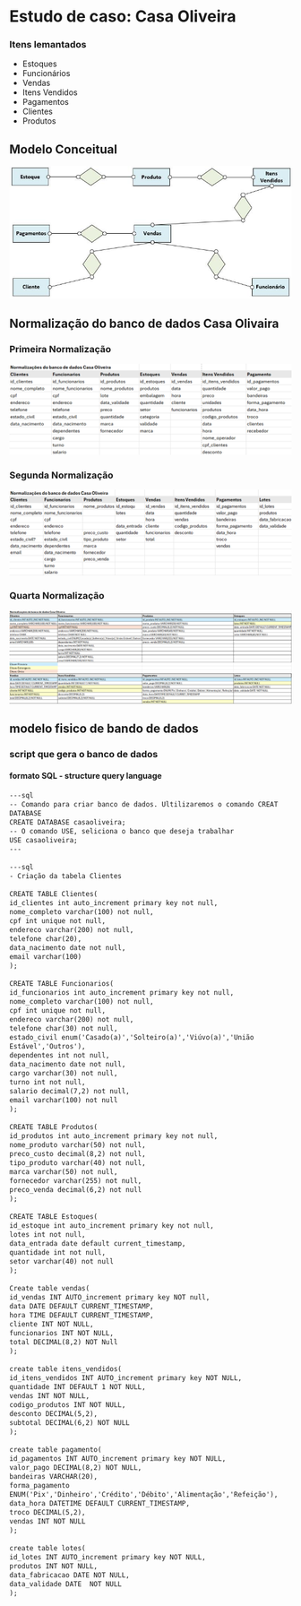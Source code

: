 # Estudo de caso: Casa Oliveira
 
 
### Itens lemantados
* Estoques
* Funcionários
* Vendas
* Itens Vendidos
* Pagamentos
* Clientes
* Produtos
 
## Modelo Conceitual
 
<img src="modeloconceitual.png">
 
## Normalização do banco de dados Casa Olivaira
 
### Primeira Normalização
<img src="primeira-normalizacao.png">
 
### Segunda Normalização
<img src="segunda-normalizacao.png">
 
### Quarta Normalização
 
<img src="quarta-normalizacao.png">

## modelo fisico de bando de dados 
### script que gera o banco de dados
#### formato SQL - structure query language

    ---sql
    -- Comando para criar banco de dados. Ultilizaremos o comando CREAT DATABASE
    CREATE DATABASE casaoliveira;
    -- O comando USE, seliciona o banco que deseja trabalhar
    USE casaoliveira;
    ---

    ---sql
    - Criação da tabela Clientes

    CREATE TABLE Clientes(
    id_clientes int auto_increment primary key not null,
    nome_completo varchar(100) not null,
    cpf int unique not null,
    endereco varchar(200) not null,
    telefone char(20),
    data_nacimento date not null,
    email varchar(100)
    );
 
    CREATE TABLE Funcionarios(
    id_funcionarios int auto_increment primary key not null,
    nome_completo varchar(100) not null,
    cpf int unique not null,
    endereco varchar(200) not null,
    telefone char(30) not null,
    estado_civil enum('Casado(a)','Solteiro(a)','Viúvo(a)','União Estável','Outros'),
    dependentes int not null,
    data_nacimento date not null,
    cargo varchar(30) not null,
    turno int not null,
    salario decimal(7,2) not null,
    email varchar(100) not null
    );
 
    CREATE TABLE Produtos(
    id_produtos int auto_increment primary key not null,
    nome_produto varchar(50) not null,
    preco_custo decimal(8,2) not null,
    tipo_produto varchar(40) not null,
    marca varchar(50) not null,
    fornecedor varchar(255) not null,
    preco_venda decimal(6,2) not null
    );
    
    CREATE TABLE Estoques(
    id_estoque int auto_increment primary key not null,
    lotes int not null,
    data_entrada date default current_timestamp,
    quantidade int not null,
    setor varchar(40) not null
    );
    
    Create table vendas(
    id_vendas INT AUTO_increment primary key NOT null,
    data DATE DEFAULT CURRENT_TIMESTAMP,
    hora TIME DEFAULT CURRENT_TIMESTAMP,
    cliente INT NOT NULL,
    funcionarios INT NOT NULL,
    total DECIMAL(8,2) NOT Null
    );
    
    create table itens_vendidos(
    id_itens_vendidos INT AUTO_increment primary key NOT NULL,
    quantidade INT DEFAULT 1 NOT NULL,
    vendas INT NOT NULL,
    codigo_produtos INT NOT NULL,
    desconto DECIMAL(5,2),
    subtotal DECIMAL(6,2) NOT NULL
    );
    
    create table pagamento( 
    id_pagamentos INT AUTO_increment primary key NOT NULL,
    valor_pago DECIMAL(8,2) NOT NULL,
    bandeiras VARCHAR(20),
    forma_pagamento ENUM('Pix','Dinheiro','Crédito','Débito','Alimentação','Refeição'),
    data_hora DATETIME DEFAULT CURRENT_TIMESTAMP,
    troco DECIMAL(5,2),
    vendas INT NOT NULL
    );
    
    create table lotes(
    id_lotes INT AUTO_increment primary key NOT NULL,
    produtos INT NOT NULL,
    data_fabricacao DATE NOT NULL,
    data_validade DATE  NOT NULL
    );




    